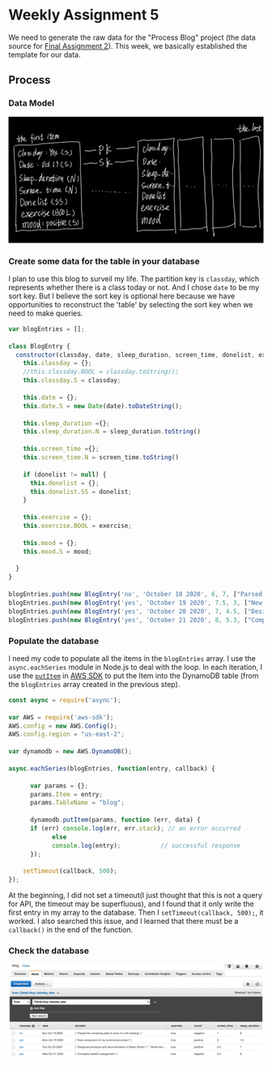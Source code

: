 # Weekly Assignment 5

We need to generate the raw data for the "Process Blog" project (the data source for [Final Assignment 2](https://github.com/visualizedata/data-structures/blob/master/final_assignment_2.md)). This week, we basically established the template for our data.

## Process

### Data Model

![Image of database](./datamodel.jpeg)

### Create some data for the table in your database

I plan to use this blog to surveil my life. The partition key is `classday`, which represents whether there is a class today or not. And I chose `date` to be my sort key. But I believe the sort key is optional here because we have opportunities to reconstruct the 'table' by selecting the sort key when we need to make queries.

```javascript
var blogEntries = [];

class BlogEntry {
  constructor(classday, date, sleep_duration, screen_time, donelist, exercise, mood) {
    this.classday = {};
    //this.classday.BOOL = classday.toString();
    this.classday.S = classday;
    
    this.date = {}; 
    this.date.S = new Date(date).toDateString();
    
    this.sleep_duration ={};
    this.sleep_duration.N = sleep_duration.toString()

    this.screen_time ={};
    this.screen_time.N = screen_time.toString()
    
    if (donelist != null) {
      this.donelist = {};
      this.donelist.SS = donelist; 
    }
    
    this.exercise = {};
    this.exercise.BOOL = exercise;
    
    this.mood = {};
    this.mood.S = mood;

  }
}

blogEntries.push(new BlogEntry('no', 'October 18 2020', 6, 7, ["Parsed the remaining data of zone 4 in AA meeting"], true, "negative"));
blogEntries.push(new BlogEntry('yes', 'October 19 2020', 7.5, 3, ["New component of my commercial project"], true, "positive"));
blogEntries.push(new BlogEntry('yes', 'October 20 2020', 7, 4.5, ["Designed prototype and documentation of Major Studio 1", "Wrote documentation for data structures class"], true, "positive"));
blogEntries.push(new BlogEntry('yes', 'October 21 2020', 8, 5.3, ["Complete week5's assignment"], true, "negative"));
```

### Populate the database

I need my code to populate all the items in the `blogEntries` array. I use the `async.eachSeries` module in Node.js to deal with the loop. In each iteration, I use the [`putItem`](https://docs.aws.amazon.com/AWSJavaScriptSDK/latest/AWS/DynamoDB.html#putItem-property) in [AWS SDK]((https://docs.aws.amazon.com/AWSJavaScriptSDK/latest/)) to put the Item into the DynamoDB table (from the `blogEntries` array created in the previous step).  

```javascript
const async = require('async');

var AWS = require('aws-sdk');
AWS.config = new AWS.Config();
AWS.config.region = "us-east-2";

var dynamodb = new AWS.DynamoDB();

async.eachSeries(blogEntries, function(entry, callback) {
      
      var params = {};
      params.Item = entry; 
      params.TableName = "blog";
      
      dynamodb.putItem(params, function (err, data) {
      if (err) console.log(err, err.stack); // an error occurred
            else     
            console.log(entry);           // successful response
      });
      
    setTimeout(callback, 500);
});
```

At the beginning, I did not set a timeout(I just thought that this is not a query for API, the timeout may be superfluous), and I found that it only write the first entry in my array to the database. Then I `setTimeout(callback, 500);`, it worked. I also searched this issue, and I learned that there must be a `callback()` in the end of the function.

### Check the database
![Image of database](./DynamoDB_screenshot.png)